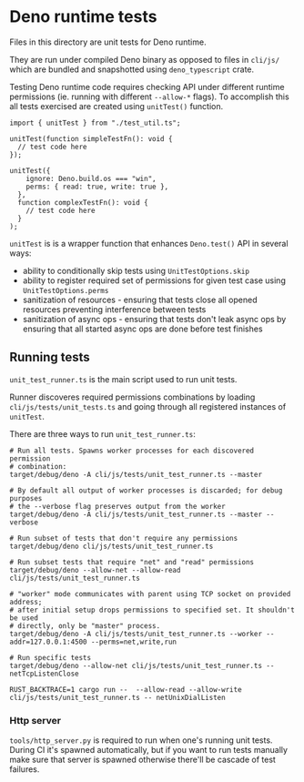 # Deno runtime tests

Files in this directory are unit tests for Deno runtime.

They are run under compiled Deno binary as opposed to files in `cli/js/` which
are bundled and snapshotted using `deno_typescript` crate.

Testing Deno runtime code requires checking API under different runtime
permissions (ie. running with different `--allow-*` flags). To accomplish this
all tests exercised are created using `unitTest()` function.

```
import { unitTest } from "./test_util.ts";

unitTest(function simpleTestFn(): void {
  // test code here
});

unitTest({
    ignore: Deno.build.os === "win",
    perms: { read: true, write: true },
  },
  function complexTestFn(): void {
    // test code here
  }
);
```

`unitTest` is is a wrapper function that enhances `Deno.test()` API in several
ways:

- ability to conditionally skip tests using `UnitTestOptions.skip`
- ability to register required set of permissions for given test case using
  `UnitTestOptions.perms`
- sanitization of resources - ensuring that tests close all opened resources
  preventing interference between tests
- sanitization of async ops - ensuring that tests don't leak async ops by
  ensuring that all started async ops are done before test finishes

## Running tests

`unit_test_runner.ts` is the main script used to run unit tests.

Runner discoveres required permissions combinations by loading
`cli/js/tests/unit_tests.ts` and going through all registered instances of
`unitTest`.

There are three ways to run `unit_test_runner.ts`:

```
# Run all tests. Spawns worker processes for each discovered permission
# combination:
target/debug/deno -A cli/js/tests/unit_test_runner.ts --master

# By default all output of worker processes is discarded; for debug purposes
# the --verbose flag preserves output from the worker
target/debug/deno -A cli/js/tests/unit_test_runner.ts --master --verbose

# Run subset of tests that don't require any permissions
target/debug/deno cli/js/tests/unit_test_runner.ts

# Run subset tests that require "net" and "read" permissions
target/debug/deno --allow-net --allow-read cli/js/tests/unit_test_runner.ts

# "worker" mode communicates with parent using TCP socket on provided address;
# after initial setup drops permissions to specified set. It shouldn't be used
# directly, only be "master" process.
target/debug/deno -A cli/js/tests/unit_test_runner.ts --worker --addr=127.0.0.1:4500 --perms=net,write,run

# Run specific tests
target/debug/deno --allow-net cli/js/tests/unit_test_runner.ts -- netTcpListenClose

RUST_BACKTRACE=1 cargo run --  --allow-read --allow-write cli/js/tests/unit_test_runner.ts -- netUnixDialListen
```

### Http server

`tools/http_server.py` is required to run when one's running unit tests. During
CI it's spawned automatically, but if you want to run tests manually make sure
that server is spawned otherwise there'll be cascade of test failures.
